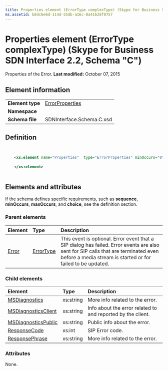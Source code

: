 ```yaml
---
title: Properties element (ErrorType complexType) (Skype for Business SDN Interface 2.2, Schema "C")
ms.assetid: b8dc6e6d-114d-55db-a16c-0a41628f0757
---
```



# Properties element (ErrorType complexType) (Skype for Business SDN Interface 2.2, Schema "C")
Properties of the Error. 
 **Last modified:** October 07, 2015
  
    
    


## Element information


|||
|:-----|:-----|
|**Element type**| [ErrorProperties](errorproperties-complextype.md)|
|**Namespace**||
|**Schema file**|SDNInterface.Schema.C.xsd |
   

## Definition


```XML


    <xs:element name="Properties"  type="ErrorProperties" minOccurs="0">
    
    </xs:element>
  
```


## Elements and attributes

If the schema defines specific requirements, such as **sequence**, **minOccurs**, **maxOccurs**, and **choice**, see the definition section. 
  
    
    

### Parent elements



|**Element**|**Type**|**Description**|
|:-----|:-----|:-----|
| [Error](error-element.md)| [ErrorType](errortype-complextype-1.md)|This event is optional. Error event that a SIP dialog has failed. Error events are also sent for SIP calls that are terminated even before a media stream is started or for failed to be updated. |
   

### Child elements



|**Element**|**Type**|**Description**|
|:-----|:-----|:-----|
| [MSDiagnostics](msdiagnostics-element-errorproperties-complextype.md)|xs:string |More info related to the error. |
| [MSDiagnosticsClient](msdiagnosticsclient-element-errorproperties-complextype.md)|xs:string |Info about the error related to and reported by the client. |
| [MSDiagnosticsPublic](msdiagnosticspublic-element-errorproperties-complextype.md)|xs:string |Public info about the error. |
| [ResponseCode](responsecode-element-errorproperties-complextype-1.md)|xs:int |SIP Error code. |
| [ResponsePhrase](responsephrase-element-1.md)|xs:string |More info related to the error. |
   

### Attributes

None. 
  
    
    

